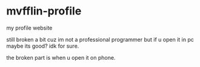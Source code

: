 # mvfflin-profile
my profile website

still broken a bit cuz im not a professional programmer
but if u open it in pc maybe its good? idk for sure.

the broken part is when u open it on phone.
